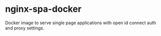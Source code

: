 # nginx-spa-docker
Docker image to serve single page applications with open id connect auth and proxy settings.
